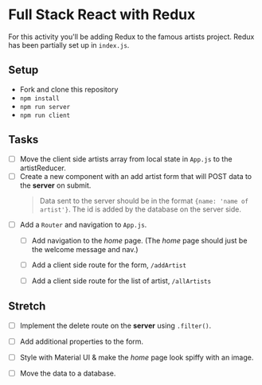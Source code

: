 # Full Stack React with Redux

For this activity you'll be adding Redux to the famous artists project. Redux has been partially set up in `index.js`.

## Setup

- Fork and clone this repository
- `npm install`
- `npm run server`
- `npm run client`

## Tasks

- [ ] Move the client side artists array from local state in `App.js` to the artistReducer.
- [ ] Create a new component with an add artist form that will POST data to the **server** on submit. 
   > Data sent to the server should be in the format `{name: 'name of artist'}`. 
   > The id is added by the database on the server side.
- [ ] Add a `Router` and navigation to `App.js`.
   - [ ] Add navigation to the *home* page. (The *home* page should just be the welcome message and nav.)
   - [ ] Add a client side route for the form, `/addArtist`
   - [ ] Add a client side route for the list of artist, `/allArtists`



## Stretch

- [ ] Implement the delete route on the **server** using `.filter()`.
- [ ] Add additional properties to the form.
- [ ] Style with Material UI & make the *home* page look spiffy with an image.
- [ ] Move the data to a database.

